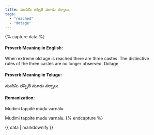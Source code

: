 ```yaml
---
title: ముదిమి తప్పితే మూడు వర్నాలు.
tags:
  - "reached"
  - "dotage"
---
```


{% capture data %}
#### Proverb Meaning in English:
When extreme old age is reached there are three castes.
The distinctive rules of the three castes are no longer observed.
Dotage.

#### Proverb Meaning in Telugu:
ముదిమి తప్పితే మూడు వర్నాలు.

#### Romanization:
Mudimi tappitē mūḍu varnālu.

Mudimi tappite mudu varnalu.
{% endcapture %}

{{ data | markdownify }}

